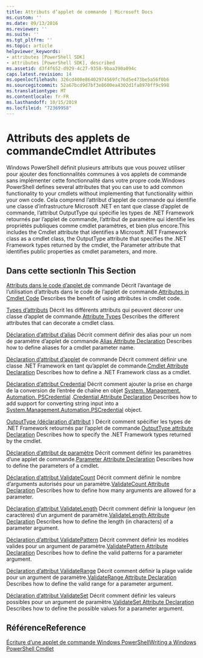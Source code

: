 ```yaml
---
title: Attributs d’applet de commande | Microsoft Docs
ms.custom: ''
ms.date: 09/13/2016
ms.reviewer: ''
ms.suite: ''
ms.tgt_pltfrm: ''
ms.topic: article
helpviewer_keywords:
- attributes [PowerShell SDK]
- attributes [PowerShell SDK], described
ms.assetid: d3f4f652-d929-4c27-9358-9baa390a094c
caps.latest.revision: 14
ms.openlocfilehash: 326cd408e86402974569fc76d5e473be5a56f0b6
ms.sourcegitcommit: 52a67bcd9d7bf3e8600ea4302d1fa8970ff9c998
ms.translationtype: MT
ms.contentlocale: fr-FR
ms.lasthandoff: 10/15/2019
ms.locfileid: "72369958"
---
```

# <a name="cmdlet-attributes"></a><span data-ttu-id="3d717-102">Attributs des applets de commande</span><span class="sxs-lookup"><span data-stu-id="3d717-102">Cmdlet Attributes</span></span>

<span data-ttu-id="3d717-103">Windows PowerShell définit plusieurs attributs que vous pouvez utiliser pour ajouter des fonctionnalités communes à vos applets de commande sans implémenter cette fonctionnalité dans votre propre code.</span><span class="sxs-lookup"><span data-stu-id="3d717-103">Windows PowerShell defines several attributes that you can use to add common functionality to your cmdlets without implementing that functionality within your own code.</span></span> <span data-ttu-id="3d717-104">Cela comprend l’attribut d’applet de commande qui identifie une classe d’infrastructure Microsoft .NET en tant que classe d’applet de commande, l’attribut OutputType qui spécifie les types de .NET Framework retournés par l’applet de commande, l’attribut de paramètre qui identifie les propriétés publiques comme cmdlet paramètres, et bien plus encore.</span><span class="sxs-lookup"><span data-stu-id="3d717-104">This includes the Cmdlet attribute that identifies a Microsoft .NET Framework class as a cmdlet class, the OutputType attribute that specifies the .NET Framework types returned by the cmdlet, the Parameter attribute that identifies public properties as cmdlet parameters, and more.</span></span>

## <a name="in-this-section"></a><span data-ttu-id="3d717-105">Dans cette section</span><span class="sxs-lookup"><span data-stu-id="3d717-105">In This Section</span></span>

<span data-ttu-id="3d717-106">[Attributs dans le code d’applet de](./attributes-in-cmdlet-code.md) commande Décrit l’avantage de l’utilisation d’attributs dans le code de l’applet de commande.</span><span class="sxs-lookup"><span data-stu-id="3d717-106">[Attributes in Cmdlet Code](./attributes-in-cmdlet-code.md) Describes the benefit of using attributes in cmdlet code.</span></span>

<span data-ttu-id="3d717-107">[Types d’attributs](./attribute-types.md) Décrit les différents attributs qui peuvent décorer une classe d’applet de commande.</span><span class="sxs-lookup"><span data-stu-id="3d717-107">[Attribute Types](./attribute-types.md) Describes the different attributes that can decorate a cmdlet class.</span></span>

<span data-ttu-id="3d717-108">[Déclaration d’attribut d’alias](./alias-attribute-declaration.md) Décrit comment définir des alias pour un nom de paramètre d’applet de commande.</span><span class="sxs-lookup"><span data-stu-id="3d717-108">[Alias Attribute Declaration](./alias-attribute-declaration.md) Describes how to define aliases for a cmdlet parameter name.</span></span>

<span data-ttu-id="3d717-109">[Déclaration d’attribut d’applet](./cmdlet-attribute-declaration.md) de commande Décrit comment définir une classe .NET Framework en tant qu’applet de commande.</span><span class="sxs-lookup"><span data-stu-id="3d717-109">[Cmdlet Attribute Declaration](./cmdlet-attribute-declaration.md) Describes how to define a .NET Framework class as a cmdlet.</span></span>

<span data-ttu-id="3d717-110">[Déclaration d’attribut Credential](./credential-attribute-declaration.md) Décrit comment ajouter la prise en charge de la conversion de l’entrée de chaîne en objet [System. Management. Automation. PSCredential](/dotnet/api/System.Management.Automation.PSCredential) .</span><span class="sxs-lookup"><span data-stu-id="3d717-110">[Credential Attribute Declaration](./credential-attribute-declaration.md) Describes how to add support for converting string input into a [System.Management.Automation.PSCredential](/dotnet/api/System.Management.Automation.PSCredential) object.</span></span>

<span data-ttu-id="3d717-111">[OutputType (déclaration d’attribut](./outputtype-attribute-declaration.md) ) Décrit comment spécifier les types de .NET Framework retournés par l’applet de commande.</span><span class="sxs-lookup"><span data-stu-id="3d717-111">[OutputType attribute Declaration](./outputtype-attribute-declaration.md) Describes how to specify the .NET Framework types returned by the cmdlet.</span></span>

<span data-ttu-id="3d717-112">[Déclaration d’attribut de paramètre](./parameter-attribute-declaration.md) Décrit comment définir les paramètres d’une applet de commande.</span><span class="sxs-lookup"><span data-stu-id="3d717-112">[Parameter Attribute Declaration](./parameter-attribute-declaration.md) Describes how to define the parameters of a cmdlet.</span></span>

<span data-ttu-id="3d717-113">[Déclaration d’attribut ValidateCount](./validatecount-attribute-declaration.md) Décrit comment définir le nombre d’arguments autorisés pour un paramètre.</span><span class="sxs-lookup"><span data-stu-id="3d717-113">[ValidateCount Attribute Declaration](./validatecount-attribute-declaration.md) Describes how to define how many arguments are allowed for a parameter.</span></span>

<span data-ttu-id="3d717-114">[Déclaration d’attribut ValidateLength](./validatelength-attribute-declaration.md) Décrit comment définir la longueur (en caractères) d’un argument de paramètre.</span><span class="sxs-lookup"><span data-stu-id="3d717-114">[ValidateLength Attribute Declaration](./validatelength-attribute-declaration.md) Describes how to define the length (in characters) of a parameter argument.</span></span>

<span data-ttu-id="3d717-115">[Déclaration d’attribut ValidatePattern](./validatepattern-attribute-declaration.md) Décrit comment définir les modèles valides pour un argument de paramètre.</span><span class="sxs-lookup"><span data-stu-id="3d717-115">[ValidatePattern Attribute Declaration](./validatepattern-attribute-declaration.md) Describes how to define the valid patterns for a parameter argument.</span></span>

<span data-ttu-id="3d717-116">[Déclaration d’attribut ValidateRange](./validaterange-attribute-declaration.md) Décrit comment définir la plage valide pour un argument de paramètre.</span><span class="sxs-lookup"><span data-stu-id="3d717-116">[ValidateRange Attribute Declaration](./validaterange-attribute-declaration.md) Describes how to define the valid range for a parameter argument.</span></span>

<span data-ttu-id="3d717-117">[Déclaration d’attribut ValidateSet](./validateset-attribute-declaration.md) Décrit comment définir les valeurs possibles pour un argument de paramètre.</span><span class="sxs-lookup"><span data-stu-id="3d717-117">[ValidateSet Attribute Declaration](./validateset-attribute-declaration.md) Describes how to define the possible values for a parameter argument.</span></span>

## <a name="reference"></a><span data-ttu-id="3d717-118">Référence</span><span class="sxs-lookup"><span data-stu-id="3d717-118">Reference</span></span>

[<span data-ttu-id="3d717-119">Écriture d’une applet de commande Windows PowerShell</span><span class="sxs-lookup"><span data-stu-id="3d717-119">Writing a Windows PowerShell Cmdlet</span></span>](./writing-a-windows-powershell-cmdlet.md)
